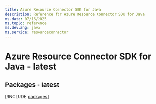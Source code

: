 ```yaml
---
title: Azure Resource Connector SDK for Java
description: Reference for Azure Resource Connector SDK for Java
ms.date: 07/16/2025
ms.topic: reference
ms.devlang: java
ms.service: resourceconnector
---
```

# Azure Resource Connector SDK for Java - latest
## Packages - latest
[!INCLUDE [packages](resource-connector-index.md)]